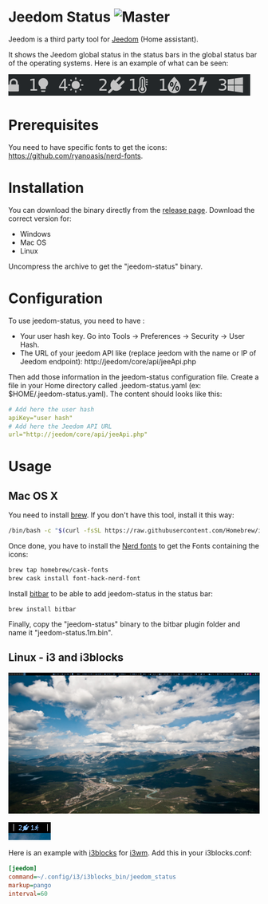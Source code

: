 # Jeedom Status ![Master](https://github.com/deimosfr/jeedom-status/workflows/Push/badge.svg?branch=master)

Jeedom is a third party tool for [Jeedom](https://jeedom.com/) (Home assistant).

It shows the Jeedom global status in the status bars in the global status bar of the operating systems. Here is an example of what can be seen:

![all_output](assets/output_all.png)

# Prerequisites

You need to have specific fonts to get the icons: https://github.com/ryanoasis/nerd-fonts.

# Installation

You can download the binary directly from the [release page](https://github.com/deimosfr/jeedom-status/releases). Download the correct version for:
* Windows
* Mac OS
* Linux

Uncompress the archive to get the "jeedom-status" binary.

# Configuration

To use jeedom-status, you need to have :
* Your user hash key. Go into Tools -> Preferences -> Security -> User Hash.
* The URL of your jeedom API like (replace jeedom with the name or IP of Jeedom endpoint): http://jeedom/core/api/jeeApi.php

Then add those information in the jeedom-status configuration file. Create a file in your Home directory called .jeedom-status.yaml (ex: $HOME/.jeedom-status.yaml).
The content should looks like this:

```yaml
# Add here the user hash
apiKey="user hash"
# Add here the Jeedom API URL
url="http://jeedom/core/api/jeeApi.php"
```

# Usage

## Mac OS X

You need to install [brew](https://brew.sh/). If you don't have this tool, install it this way:
```bash
/bin/bash -c "$(curl -fsSL https://raw.githubusercontent.com/Homebrew/install/master/install.sh)"
```

Once done, you have to install the [Nerd fonts](https://github.com/ryanoasis/nerd-fonts) to get the Fonts containing the icons:
```bash
brew tap homebrew/cask-fonts
brew cask install font-hack-nerd-font
```

Install [bitbar](https://getbitbar.com/) to be able to add jeedom-status in the status bar:
```bitbar
brew install bitbar
```

Finally, copy the "jeedom-status" binary to the bitbar plugin folder and name it "jeedom-status.1m.bin".

## Linux - i3 and i3blocks

![i3_desktop](assets/i3_desktop.png)

![i3_output](assets/i3_output.png)

Here is an example with [i3blocks](https://github.com/vivien/i3blocks) for [i3wm](https://i3wm.org/). Add this in your i3blocks.conf:

```ini
[jeedom]
command=~/.config/i3/i3blocks_bin/jeedom_status
markup=pango
interval=60
```

